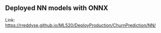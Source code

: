 ## Deployed NN models with ONNX
Link: https://rreddyse.github.io/ML520/DeployProduction/ChurnPrediction/NN/
